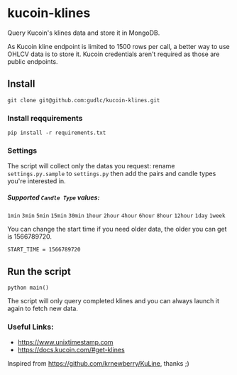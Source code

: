 # kucoin-klines
Query Kucoin's klines data and store it in MongoDB.

As Kucoin kline endpoint is limited to 1500 rows per call, a better way to use OHLCV data is to store it.
Kucoin credentials aren't required as those are public endpoints.

## Install

```
git clone git@github.com:gudlc/kucoin-klines.git
```

### Install reqquirements
```
pip install -r requirements.txt
```

### Settings

The script will collect only the datas you request: rename ```settings.py.sample``` to ```settings.py```
then add the pairs and candle types you're interested in.

##### Supported ```Candle Type``` values:
```1min```
```3min```
```5min```
```15min```
```30min```
```1hour```
```2hour```
```4hour```
```6hour```
```8hour```
```12hour```
```1day```
```1week```

You can change the start time if you need older data, the older you can get is 1566789720.
```
START_TIME = 1566789720
```

## Run the script
```
python main()
```

The script will only query completed klines and you can always launch it again to fetch new data.


### Useful Links:
- https://www.unixtimestamp.com
- https://docs.kucoin.com/#get-klines


Inspired from https://github.com/krnewberry/KuLine, thanks ;)
